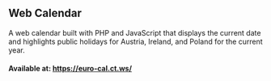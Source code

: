 ## Web Calendar
A web calendar built with PHP and JavaScript that displays the current date and highlights public holidays for Austria, Ireland, and Poland for the current year.
#### Available at: https://euro-cal.ct.ws/
